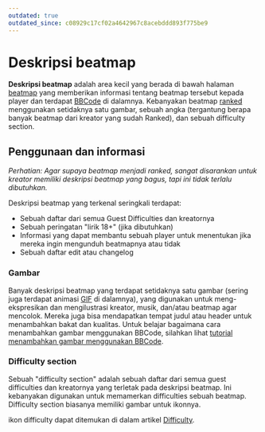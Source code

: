 ```yaml
---
outdated: true
outdated_since: c08929c17cf02a4642967c8acebddd893f775be9
---
```


# Deskripsi beatmap

**Deskripsi beatmap** adalah area kecil yang berada di bawah halaman [beatmap](/wiki/Beatmap) yang memberikan informasi tentang beatmap tersebut kepada player dan terdapat [BBCode](/wiki/BBCode) di dalamnya. Kebanyakan beatmap [ranked](/wiki/Beatmap/Category#ranked) menggunakan setidaknya satu gambar, sebuah angka (tergantung berapa banyak beatmap dari kreator yang sudah Ranked), dan sebuah difficulty section.

## Penggunaan dan informasi

*Perhatian: Agar supaya beatmap menjadi ranked, sangat disarankan untuk kreator memiliki deskripsi beatmap yang bagus, tapi ini tidak terlalu dibutuhkan.*

Deskripsi beatmap yang terkenal seringkali terdapat:

- Sebuah daftar dari semua Guest Difficulties dan kreatornya
- Sebuah peringatan "lirik 18+" (jika dibutuhkan)
- Informasi yang dapat membantu sebuah player untuk menentukan jika mereka ingin mengunduh beatmapnya atau tidak
- Sebuah daftar edit atau changelog

### Gambar

Banyak deskripsi beatmap yang terdapat setidaknya satu gambar (sering juga terdapat animasi [GIF](https://id.wikipedia.org/wiki/Graphics_Interchange_Format) di dalamnya), yang digunakan untuk meng-ekspresikan dan mengilustrasi kreator, musik, dan/atau beatmap agar mencolok. Mereka juga bisa mendapatkan tempat judul atau header untuk menambahkan bakat dan kualitas. Untuk belajar bagaimana cara menambahkan gambar menggunakan BBCode, silahkan lihat [tutorial menambahkan gambar menggunakan BBCode](/wiki/BBCode#image).

### Difficulty section

Sebuah "difficulty section" adalah sebuah daftar dari semua guest difficulties dan kreatornya yang terletak pada deskripsi beatmap. Ini kebanyakan digunakan untuk memamerkan difficulties sebuah beatmap. Difficulty section biasanya memiliki gambar untuk ikonnya.

ikon difficulty dapat ditemukan di dalam artikel [Difficulty](/wiki/Beatmap/Difficulty).
